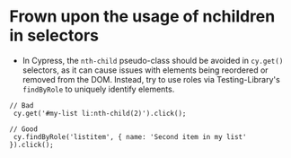 # Frown upon the usage of nchildren in selectors
 * In Cypress, the `nth-child` pseudo-class should be avoided in `cy.get()` selectors, as it can cause issues with elements being reordered or removed from the DOM. Instead, try to use roles via Testing-Library's `findByRole` to uniquely identify elements.
 
 ```
// Bad
  cy.get('#my-list li:nth-child(2)').click();

// Good
  cy.findByRole('listitem', { name: 'Second item in my list' }).click();
```